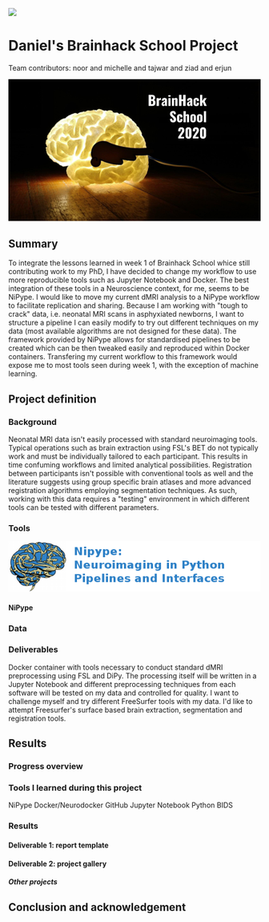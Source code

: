 [![](https://img.shields.io/badge/Visit-our%20project%20page-ff69b4)](https://school.brainhackmtl.org/project/template)

# Daniel's Brainhack School Project

Team contributors: noor and michelle and tajwar and ziad and erjun

![BrainHack School](bhs2020.png)

## Summary 

To integrate the lessons learned in week 1 of Brainhack School whice still contributing work to my PhD, I have decided to change my workflow to use more reproducible tools such as Jupyter Notebook and Docker. The best integration of these tools in a Neuroscience context, for me, seems to be NiPype. I would like to move my current dMRI analysis to a NiPype workflow to facilitate replication and sharing. Because I am working with "tough to crack" data, i.e. neonatal MRI scans in asphyxiated newborns, I want to structure a pipeline I can easily modify to try out different techniques on my data (most available algorithms are not designed for these data). The framework provided by NiPype allows for standardised pipelines to be created which can be then tweaked easily and reproduced within Docker containers. Transfering my current workflow to this framework would expose me to most tools seen during week 1, with the exception of machine learning. 


## Project definition 

### Background

Neonatal MRI data isn't easily processed with standard neuroimaging tools. Typical operations such as brain extraction using FSL's BET do not typically work and must be individually tailored to each participant. This results in time confuming workflows and limited analytical possibilities. Registration between participants isn't possible with conventional tools as well and the literature suggests using group specific brain atlases and more advanced registration algorithms employing segmentation techniques. As such, working with this data requires a "testing" environment in which different tools can be tested with different parameters.


### Tools 

![NiPype](nipype-banner-bg.png)
#### NiPype 


### Data 



### Deliverables
Docker container with tools necessary to conduct standard dMRI preprocessing using FSL and DiPy. The processing itself will be written in a Jupyter Notebook and different preprocessing techniques from each software will be tested on my data and controlled for quality.
I want to challenge myself and try different FreeSurfer tools with my data. I'd like to attempt Freesurfer's surface based brain extraction, segmentation and registration tools.


## Results 

### Progress overview



### Tools I learned during this project
NiPype
Docker/Neurodocker
GitHub
Jupyter Notebook
Python
BIDS

 
### Results 

#### Deliverable 1: report template

 

#### Deliverable 2: project gallery

 
##### Other projects

 
 
## Conclusion and acknowledgement

